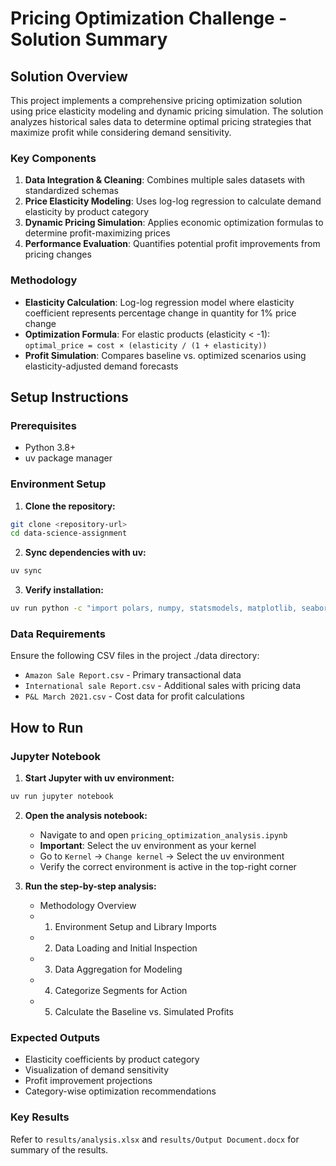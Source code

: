 
# Pricing Optimization Challenge - Solution Summary

## Solution Overview

This project implements a comprehensive pricing optimization solution using price elasticity modeling and dynamic pricing simulation. The solution analyzes historical sales data to determine optimal pricing strategies that maximize profit while considering demand sensitivity.

### Key Components

1. **Data Integration & Cleaning**: Combines multiple sales datasets with standardized schemas
2. **Price Elasticity Modeling**: Uses log-log regression to calculate demand elasticity by product category
3. **Dynamic Pricing Simulation**: Applies economic optimization formulas to determine profit-maximizing prices
4. **Performance Evaluation**: Quantifies potential profit improvements from pricing changes

### Methodology

- **Elasticity Calculation**: Log-log regression model where elasticity coefficient represents percentage change in quantity for 1% price change
- **Optimization Formula**: For elastic products (elasticity < -1): `optimal_price = cost × (elasticity / (1 + elasticity))`
- **Profit Simulation**: Compares baseline vs. optimized scenarios using elasticity-adjusted demand forecasts

## Setup Instructions

### Prerequisites
- Python 3.8+
- uv package manager

### Environment Setup

1. **Clone the repository:**
```bash
git clone <repository-url>
cd data-science-assignment
```

2. **Sync dependencies with uv:**
```bash
uv sync
```

3. **Verify installation:**
```bash
uv run python -c "import polars, numpy, statsmodels, matplotlib, seaborn; print('All packages installed successfully')"
```

### Data Requirements

Ensure the following CSV files in the project ./data directory:
- `Amazon Sale Report.csv` - Primary transactional data
- `International sale Report.csv` - Additional sales with pricing data
- `P&L March 2021.csv` - Cost data for profit calculations

## How to Run

### Jupyter Notebook

1. **Start Jupyter with uv environment:**
```bash
uv run jupyter notebook
```

2. **Open the analysis notebook:**
    - Navigate to and open `pricing_optimization_analysis.ipynb`
    - **Important**: Select the uv environment as your kernel
    - Go to `Kernel` → `Change kernel` → Select the uv environment
    - Verify the correct environment is active in the top-right corner

3. **Run the step-by-step analysis:**
    - Methodology Overview
    - 1. Environment Setup and Library Imports
    - 2. Data Loading and Initial Inspection
    - 3. Data Aggregation for Modeling
    - 4. Categorize Segments for Action
    - 5. Calculate the Baseline vs. Simulated Profits

### Expected Outputs

- Elasticity coefficients by product category
- Visualization of demand sensitivity
- Profit improvement projections
- Category-wise optimization recommendations

### Key Results
Refer to `results/analysis.xlsx` and `results/Output Document.docx` for summary of the results.
